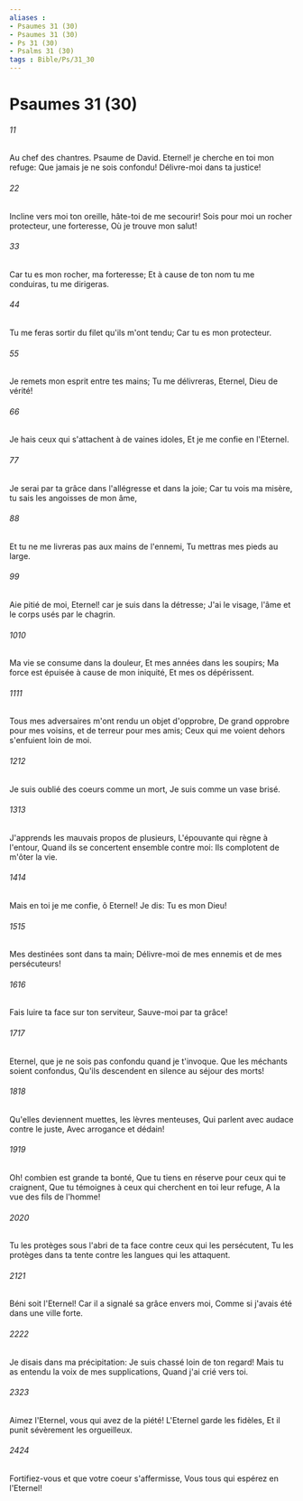```yaml
---
aliases : 
- Psaumes 31 (30)
- Psaumes 31 (30)
- Ps 31 (30)
- Psalms 31 (30)
tags : Bible/Ps/31_30
---
```


# Psaumes 31 (30)

###### 11
Au chef des chantres. Psaume de David. Eternel! je cherche en toi mon refuge: Que jamais je ne sois confondu! Délivre-moi dans ta justice!
###### 22
Incline vers moi ton oreille, hâte-toi de me secourir! Sois pour moi un rocher protecteur, une forteresse, Où je trouve mon salut!
###### 33
Car tu es mon rocher, ma forteresse; Et à cause de ton nom tu me conduiras, tu me dirigeras.
###### 44
Tu me feras sortir du filet qu'ils m'ont tendu; Car tu es mon protecteur.
###### 55
Je remets mon esprit entre tes mains; Tu me délivreras, Eternel, Dieu de vérité!
###### 66
Je hais ceux qui s'attachent à de vaines idoles, Et je me confie en l'Eternel.
###### 77
Je serai par ta grâce dans l'allégresse et dans la joie; Car tu vois ma misère, tu sais les angoisses de mon âme,
###### 88
Et tu ne me livreras pas aux mains de l'ennemi, Tu mettras mes pieds au large.
###### 99
Aie pitié de moi, Eternel! car je suis dans la détresse; J'ai le visage, l'âme et le corps usés par le chagrin.
###### 1010
Ma vie se consume dans la douleur, Et mes années dans les soupirs; Ma force est épuisée à cause de mon iniquité, Et mes os dépérissent.
###### 1111
Tous mes adversaires m'ont rendu un objet d'opprobre, De grand opprobre pour mes voisins, et de terreur pour mes amis; Ceux qui me voient dehors s'enfuient loin de moi.
###### 1212
Je suis oublié des coeurs comme un mort, Je suis comme un vase brisé.
###### 1313
J'apprends les mauvais propos de plusieurs, L'épouvante qui règne à l'entour, Quand ils se concertent ensemble contre moi: Ils complotent de m'ôter la vie.
###### 1414
Mais en toi je me confie, ô Eternel! Je dis: Tu es mon Dieu!
###### 1515
Mes destinées sont dans ta main; Délivre-moi de mes ennemis et de mes persécuteurs!
###### 1616
Fais luire ta face sur ton serviteur, Sauve-moi par ta grâce!
###### 1717
Eternel, que je ne sois pas confondu quand je t'invoque. Que les méchants soient confondus, Qu'ils descendent en silence au séjour des morts!
###### 1818
Qu'elles deviennent muettes, les lèvres menteuses, Qui parlent avec audace contre le juste, Avec arrogance et dédain!
###### 1919
Oh! combien est grande ta bonté, Que tu tiens en réserve pour ceux qui te craignent, Que tu témoignes à ceux qui cherchent en toi leur refuge, A la vue des fils de l'homme!
###### 2020
Tu les protèges sous l'abri de ta face contre ceux qui les persécutent, Tu les protèges dans ta tente contre les langues qui les attaquent.
###### 2121
Béni soit l'Eternel! Car il a signalé sa grâce envers moi, Comme si j'avais été dans une ville forte.
###### 2222
Je disais dans ma précipitation: Je suis chassé loin de ton regard! Mais tu as entendu la voix de mes supplications, Quand j'ai crié vers toi.
###### 2323
Aimez l'Eternel, vous qui avez de la piété! L'Eternel garde les fidèles, Et il punit sévèrement les orgueilleux.
###### 2424
Fortifiez-vous et que votre coeur s'affermisse, Vous tous qui espérez en l'Eternel!
